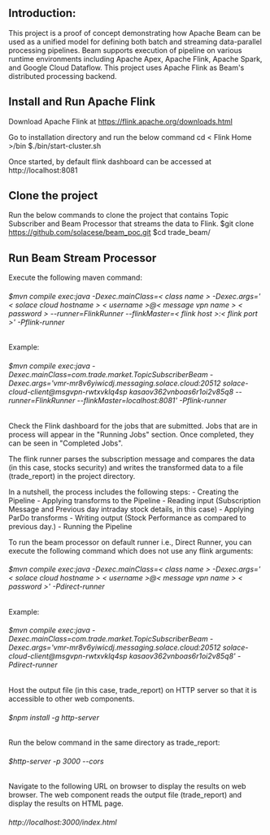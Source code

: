 ## Introduction:

This project is a proof of concept demonstrating how Apache Beam can be used as a unified model for defining both batch and streaming data-parallel processing pipelines. Beam supports execution of pipeline on various runtime environments including Apache Apex, Apache Flink, Apache Spark, and Google Cloud Dataflow. This project uses Apache Flink as Beam's distributed processing backend.


## Install and Run Apache Flink

Download Apache Flink at https://flink.apache.org/downloads.html

Go to installation directory and run the below command
cd < Flink Home >/bin
$./bin/start-cluster.sh

Once started, by default flink dashboard can be accessed at http://localhost:8081

## Clone the project

Run the below commands to clone the project that contains Topic Subscriber and Beam Processor that streams the data to Flink.
$git clone https://github.com/solacese/beam_poc.git
$cd trade_beam/

## Run Beam Stream Processor

Execute the following maven command:

###### $mvn compile exec:java -Dexec.mainClass=< class name > -Dexec.args=' < solace cloud hostname > < username >@< message vpn name > < password > --runner=FlinkRunner --flinkMaster=< flink host >:< flink port >' -Pflink-runner

Example:

###### $mvn compile exec:java -Dexec.mainClass=com.trade.market.TopicSubscriberBeam -Dexec.args='vmr-mr8v6yiwicdj.messaging.solace.cloud:20512 solace-cloud-client@msgvpn-rwtxvklq4sp kasaov362vnboas6r1oi2v85q8 --runner=FlinkRunner --flinkMaster=localhost:8081' -Pflink-runner

Check the Flink dashboard for the jobs that are submitted. Jobs that are in process will appear in the "Running Jobs" section. Once completed, they can be seen in "Completed Jobs".

The flink runner parses the subscription message and compares the data (in this case, stocks security) and writes the transformed data to a file (trade_report) in the project directory. 

In a nutshell, the process includes the following steps:
    - Creating the Pipeline
    - Applying transforms to the Pipeline
    - Reading input (Subscription Message and Previous day intraday stock details, in this case)
    - Applying ParDo transforms
    - Writing output (Stock Performance as compared to previous day.)
    - Running the Pipeline



To run the beam processor on default runner i.e., Direct Runner, you can execute the following command which does not use any flink arguments:

###### $mvn compile exec:java -Dexec.mainClass=< class name > -Dexec.args=' < solace cloud hostname > < username >@< message vpn name > < password >' -Pdirect-runner

Example:

###### $mvn compile exec:java -Dexec.mainClass=com.trade.market.TopicSubscriberBeam -Dexec.args='vmr-mr8v6yiwicdj.messaging.solace.cloud:20512 solace-cloud-client@msgvpn-rwtxvklq4sp kasaov362vnboas6r1oi2v85q8' -Pdirect-runner

Host the output file (in this case, trade_report) on HTTP server so that it is accessible to other web components.

###### $npm install -g http-server 

Run the below command in the same directory as trade_report:

###### $http-server -p 3000 --cors

Navigate to the following URL on browser to display the results on web browser. The web component reads the output file (trade_report) and display the results on HTML page.

###### http://localhost:3000/index.html
